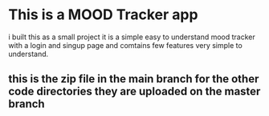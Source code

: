 # This is a MOOD Tracker app 
i built this as a small project it is a simple easy to understand mood tracker with a login and singup page and comtains few features very simple to understand.
## this is the zip file in the main branch for the other code directories they are uploaded on the master branch 
